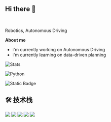 
## Hi there 👋

<br />

Robotics, Autonomous Driving

**About me** 
- I'm currently working on Autonomous Driving
- I'm currently learning on data-driven planning



![Stats](https://github-readme-stats.vercel.app/api?username=rushahead&show_icons=true)

![Python](https://img.shields.io/badge/Python-3776AB?style=flat&logo=python&logoColor=white)

![Static Badge](https://img.shields.io/badge/C%2B%2B%20-%20green)

## 🛠 技术栈
<p align="left">
  <img src="https://img.shields.io/badge/TypeScript-3178C6?style=flat&logo=typescript&logoColor=white" />
  <img src="https://img.shields.io/badge/Node.js-339933?style=flat&logo=nodedotjs&logoColor=white" />
  <img src="https://img.shields.io/badge/MySQL-4479A1?style=flat&logo=mysql&logoColor=white" />
  <img src="https://img.shields.io/badge/AWS-232F3E?style=flat&logo=amazonaws&logoColor=white" />
  <img src="https://img.shields.io/badge/Redis-DC382D?style=flat&logo=redis&logoColor=white" />
</p>



<!--
**rushahead/rushahead** is a ✨ _special_ ✨ repository because its `README.md` (this file) appears on your GitHub profile.

Here are some ideas to get you started:

- 🔭 I’m currently working on ...
- 🌱 I’m currently learning ...
- 👯 I’m looking to collaborate on ...
- 🤔 I’m looking for help with ...
- 💬 Ask me about ...
- 📫 How to reach me: ...
- 😄 Pronouns: ...
- ⚡ Fun fact: ...
-->
